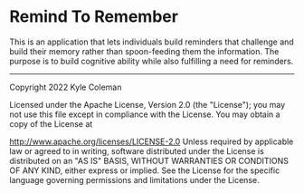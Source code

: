 # Remind To Remember

This is an application that lets individuals build reminders that challenge and build their memory rather than spoon-feeding them the information. The purpose is to build cognitive ability while also fulfilling a need for reminders.


---

Copyright 2022 Kyle Coleman

Licensed under the Apache License, Version 2.0 (the "License"); you may not use this file except in compliance with the License. You may obtain a copy of the License at

   http://www.apache.org/licenses/LICENSE-2.0
Unless required by applicable law or agreed to in writing, software distributed under the License is distributed on an "AS IS" BASIS, WITHOUT WARRANTIES OR CONDITIONS OF ANY KIND, either express or implied. See the License for the specific language governing permissions and limitations under the License.
